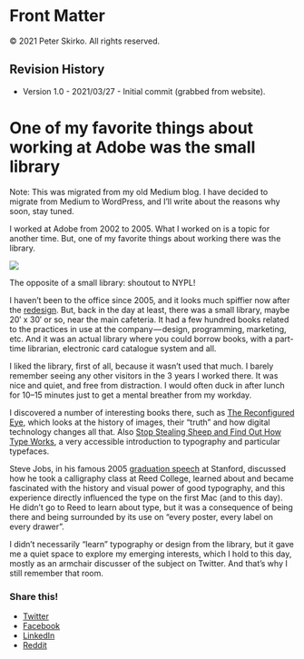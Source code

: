 # Front Matter

© 2021 Peter Skirko. All rights reserved.

## Revision History

* Version 1.0 - 2021/03/27 - Initial commit (grabbed from website).

# One of my favorite things about working at Adobe was the small library

Note: This was migrated from my old Medium blog. I have decided to migrate from Medium to WordPress, and I’ll write about the reasons why soon, stay tuned.

I worked at Adobe from 2002 to 2005. What I worked on is a topic for another time. But, one of my favorite things about working there was the library.

![](https://i2.wp.com/35.224.241.201/wp-content/uploads/2018/06/nypl.jpg?resize=525%2C331)

The opposite of a small library: shoutout to NYPL!

I haven’t been to the office since 2005, and it looks much spiffier now after the [redesign](http://www.businessinsider.com/adobe-headquarters-office-tour-2017-5/#recently-the-companys-headquarters-underwent-a-renovation-led-by-design-company-gensler-updating-143000-square-feet-of-its-workspace-3). But, back in the day at least, there was a small library, maybe 20′ x 30′ or so, near the main cafeteria. It had a few hundred books related to the practices in use at the company — design, programming, marketing, etc. And it was an actual library where you could borrow books, with a part-time librarian, electronic card catalogue system and all.

I liked the library, first of all, because it wasn’t used that much. I barely remember seeing any other visitors in the 3 years I worked there. It was nice and quiet, and free from distraction. I would often duck in after lunch for 10–15 minutes just to get a mental breather from my workday.

I discovered a number of interesting books there, such as [The Reconfigured Eye](https://www.amazon.com/Reconfigured-Eye-Visual-Truth-Post-Photographic/dp/0262631601/ref=sr_1_1?ie=UTF8&qid=1516727889&sr=8-1&keywords=the+reconfigured+eye), which looks at the history of images, their “truth” and how digital technology changes all that. Also [Stop Stealing Sheep and Find Out How Type Works](https://www.amazon.com/Stealing-Graphic-Design-Communication-Courses/dp/0321934288/ref=sr_1_3?ie=UTF8&qid=1516728034&sr=8-3&keywords=stop+stealing+sheep+%26+find+out+how+type+works), a very accessible introduction to typography and particular typefaces.

Steve Jobs, in his famous 2005 [graduation speech](https://www.theguardian.com/technology/2011/oct/09/steve-jobs-stanford-commencement-address) at Stanford, discussed how he took a calligraphy class at Reed College, learned about and became fascinated with the history and visual power of good typography, and this experience directly influenced the type on the first Mac (and to this day). He didn’t go to Reed to learn about type, but it was a consequence of being there and being surrounded by its use on “every poster, every label on every drawer”.

I didn’t necessarily “learn” typography or design from the library, but it gave me a quiet space to explore my emerging interests, which I hold to this day, mostly as an armchair discusser of the subject on Twitter. And that’s why I still remember that room.

### Share this!

*   [Twitter](https://www.pskirko.com/2018/01/23/adobe-library/?share=twitter "Click to share on Twitter")
*   [Facebook](https://www.pskirko.com/2018/01/23/adobe-library/?share=facebook "Click to share on Facebook")
*   [LinkedIn](https://www.pskirko.com/2018/01/23/adobe-library/?share=linkedin "Click to share on LinkedIn")
*   [Reddit](https://www.pskirko.com/2018/01/23/adobe-library/?share=reddit "Click to share on Reddit")
